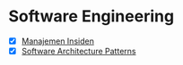 # Software Engineering

- [x] [Manajemen Insiden](Manajemen%20Insiden.md)
- [x] [Software Architecture Patterns](Software%20Architecture%20Patterns.md)